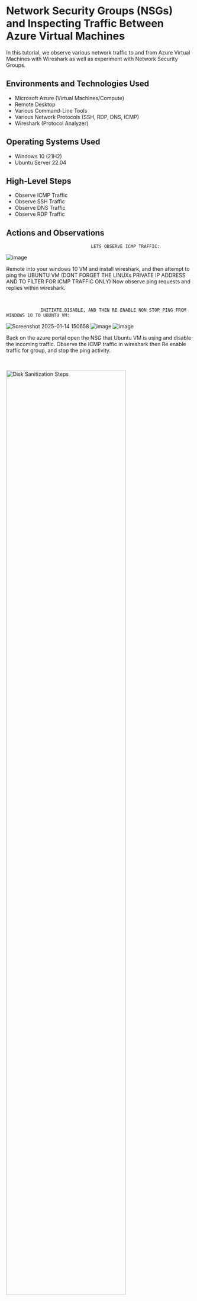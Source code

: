 

<h1>Network Security Groups (NSGs) and Inspecting Traffic Between Azure Virtual Machines</h1>
In this tutorial, we observe various network traffic to and from Azure Virtual Machines with Wireshark as well as experiment with Network Security Groups. <br />



<h2>Environments and Technologies Used</h2>

- Microsoft Azure (Virtual Machines/Compute)
- Remote Desktop
- Various Command-Line Tools
- Various Network Protocols (SSH, RDP, DNS, ICMP)
- Wireshark (Protocol Analyzer)

<h2>Operating Systems Used </h2>

- Windows 10 (21H2)
- Ubuntu Server 22.04

<h2>High-Level Steps</h2>

- Observe ICMP Traffic
- Observe SSH Traffic
- Observe DNS Traffic
- Observe RDP Traffic

<h2>Actions and Observations</h2>

                                
                                    LETS OBSERVE ICMP TRAFFIC:
![image](https://github.com/user-attachments/assets/068d3c13-2d6d-4753-a03d-b57c2c645d4c)





</p>
<p>
  Remote into your windows 10 VM and install wireshark, and then attempt to ping the UBUNTU VM (DONT FORGET THE LINUXs PRIVATE IP ADDRESS AND TO FILTER FOR ICMP TRAFFIC ONLY) Now observe ping requests and replies within wireshark.
</p>
<br />

<p>

                 INITIATE,DISABLE, AND THEN RE ENABLE NON STOP PING FROM WINDOWS 10 TO UBUNTU VM:
  ![Screenshot 2025-01-14 150658](https://github.com/user-attachments/assets/f7ccd6d1-9637-43c2-9bec-f5265e37bec8)
![image](https://github.com/user-attachments/assets/a4c86178-220a-4cfb-8e38-6f401d7c7889)
![image](https://github.com/user-attachments/assets/5c5dd7e6-ebf8-406a-b432-0d2f2db3b327)


  
</p>
<p>
Back on the azure portal open the NSG that Ubuntu VM is using and disable the incoming traffic. Observe the ICMP traffic in wireshark then Re enable traffic for group, and stop the ping activity.  
</p>
<br />

<p>
<img src="https://i.imgur.com/DJmEXEB.png" height="80%" width="80%" alt="Disk Sanitization Steps"/>
</p>
<p>
Initiated an non stop ping to Ubuntu VM (linux-vm) from within Windows 10 VM, observed ping requests and then.
</p>
<br />




